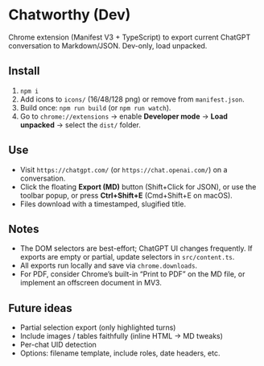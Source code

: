 # Chatworthy (Dev)

Chrome extension (Manifest V3 + TypeScript) to export current ChatGPT conversation to Markdown/JSON. Dev-only, load unpacked.

## Install
1. `npm i`
2. Add icons to `icons/` (16/48/128 png) or remove from `manifest.json`.
3. Build once: `npm run build` (or `npm run watch`).
4. Go to `chrome://extensions` → enable **Developer mode** → **Load unpacked** → select the `dist/` folder.

## Use
- Visit `https://chatgpt.com/` (or `https://chat.openai.com/`) on a conversation.
- Click the floating **Export (MD)** button (Shift+Click for JSON), or use the toolbar popup, or press **Ctrl+Shift+E** (Cmd+Shift+E on macOS).
- Files download with a timestamped, slugified title.

## Notes
- The DOM selectors are best-effort; ChatGPT UI changes frequently. If exports are empty or partial, update selectors in `src/content.ts`.
- All exports run locally and save via `chrome.downloads`.
- For PDF, consider Chrome’s built-in “Print to PDF” on the MD file, or implement an offscreen document in MV3.

## Future ideas
- Partial selection export (only highlighted turns)
- Include images / tables faithfully (inline HTML → MD tweaks)
- Per-chat UID detection
- Options: filename template, include roles, date headers, etc.
